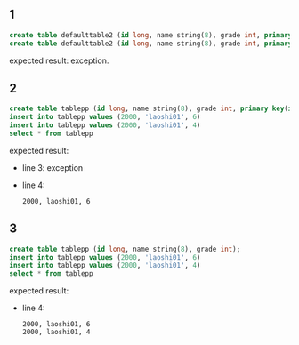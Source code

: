 ## 1

```sql
create table defaulttable2 (id long, name string(8), grade int, primary key(id));
create table defaulttable2 (id long, name string(8), grade int, primary key(id))\n
```

expected result: exception.

## 2

```sql
create table tablepp (id long, name string(8), grade int, primary key(id));
insert into tablepp values (2000, 'laoshi01', 6)
insert into tablepp values (2000, 'laoshi01', 4)
select * from tablepp
```

expected result:

* line 3: exception

* line 4: 

  ```
  2000, laoshi01, 6
  ```

## 3

```sql
create table tablepp (id long, name string(8), grade int);
insert into tablepp values (2000, 'laoshi01', 6)
insert into tablepp values (2000, 'laoshi01', 4)
select * from tablepp
```

expected result:

* line 4:

  ```
  2000, laoshi01, 6
  2000, laoshi01, 4
  ```

  